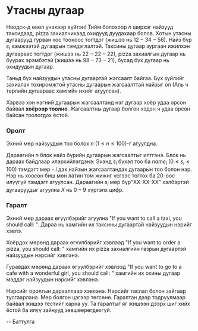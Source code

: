 Утасны дугаар
=============
Нводск-д өвөл үнэхээр хүйтэн! Тийм болохоор $n$ ширхэг найзууд таксидаад, pizza
захиалчихаад охидууд дуудахаар болов. Хотын утасны дугаарууд гурван хос тооноос
тогтдог (жишээ нь $12-34-56$). Найз бүр $s_i$ хэмжээтэй дугаарын тэмдэглэлтэй.
Таксины дугаар зургаан ижилхэн дугаараас тогтдог (жишээ нь $22-22-22$), pizza
захиалгын дугаар нь буурах эрэмбэтэй (жишээ нь $98-73-21$), бусад бүх дугаар нь
охидуудын дугаар.

Таньд бүх найзуудын утасны дугаартай жагсаалт байгаа. Бүх зүйлийг захиалах
тохиромжтой утасны дугаарын жагсаалттай найзыг ол (Аль ч төрлийн дугаараас
хамгийн ихийг агуулсан).

Хэрвээ хэн нэгний дугаарын жагсаалтанд нэг дугаар хоёр удаа орсон байвал
**хоёроор тоолно**. Жагсаалтны дугаар болгон хэдэн ч удаа орсон байсан тоологдох
ёстой.


### Оролт
Эхний мөр найзуудын тоо болох $n$ ($1 ≤ n ≤ 100$)-г агуулдна.

Дараагийн $n$ блок найз бүрийн дугаарын жагсаалтыг илтгэнэ. Блок нь дараах
байдлаар илэрхийлэгдэнэ: Эхэнд $s_i$ бүхэл тоо ба $name_i$ ($0 ≤ s_i ≤ 100$)
тэмдэгт мөр - $i$ дах найзын жагсаалтандах дугаарын тоо болон нэр. Нэр нь хоосон
биш мөн латин том жижиг үсгээс тогтох ба $20$-оос илүүгүй тэмдэгт агуулсан.
Дараагийн $s_i$ мөр бүр"XX-XX-XX" хэлбэртэй дугааруудыг агуулна $X$ нь $0-9$
хүртэлх цифр.


### Гаралт
Эхний мөр дараах өгүүлбэрийг агуулна "If you want to call a taxi, you should call: ".
Дараа нь хамгийн их таксины дугаартай найзуудын нэрийг хэвлэ.

Хоёрдох мөрөнд дараах өгүүлбэрийг хэвлээд "If you want to order a pizza, you should call: "
хамгийн их pizza захиалгийн газрын дугаартэй найзуудын нэрсийг
хэвлэнэ.

Гуравдах мөрөнд дараах өгүүлбэрийг хэвлээд
"If you want to go to a cafe with a wonderful girl, you should call: "
хамгийн их охины дугаар мэддэг найзуудын нэрсийг хэвлэнэ.

Нэрсийг оролтын дарааллаар хэвлэнэ. Нэрсийг таслал болон зайгаар тусгаарлана.
Мөр болгон цэгээр төгсөнө. Гаралтан дээр тодруулмаар байвал жишээ тестийг харна
уу. Та гаралтыг яг жишээн дээрх шиг хийх ёстой ба илүү зайнууд зөвшөөрөгдөхгүй.

-- Баттулга
